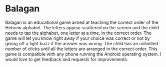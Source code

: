 Balagan
=======

Balagan is an educational game aimed at teaching the correct order of the Hebrew alphabet. The letters appear scattered on the screen and the child needs to tap the alphabet, one letter at a time, in the correct order. The game will let you know right away if your choice was correct or not by giving off a light buzz if the answer was wrong. The child has an unlimited number of clicks until all the letters are arranged in the correct order. This game is compatible with any phone running the Android operating system. I would love to get feedback and requests for improvements.

